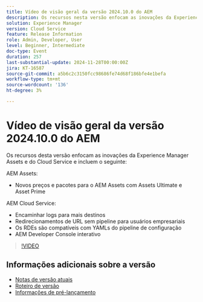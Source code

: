 ```yaml
---
title: Vídeo de visão geral da versão 2024.10.0 do AEM
description: Os recursos nesta versão enfocam as inovações da Experience Manager Assets e do Cloud Service e incluem o seguinte:Novos preços e pacotes da AEM Assets para o AEM Assets com Assets Ultimate e Asset PrimeAEM Cloud Service AEM Encaminhe logs para mais destinos Redirecionamentos de URL sem pipeline para usuários empresariais ​ RDEs suportam Pipeline de configuração YAMLs​ interativo Developer Console
solution: Experience Manager
version: Cloud Service
feature: Release Information
role: Admin, Developer, User
level: Beginner, Intermediate
doc-type: Event
duration: 257
last-substantial-update: 2024-11-28T00:00:00Z
jira: KT-16587
source-git-commit: a5b6c2c3150fcc98686fe74d68f186bfe4e1befa
workflow-type: tm+mt
source-wordcount: '136'
ht-degree: 3%

---
```



# Vídeo de visão geral da versão 2024.10.0 do AEM

Os recursos desta versão enfocam as inovações da Experience Manager Assets e do Cloud Service e incluem o seguinte:

AEM Assets:
* Novos preços e pacotes para o AEM Assets com Assets Ultimate e Asset Prime

AEM Cloud Service:
* Encaminhar logs para mais destinos
* Redirecionamentos de URL sem pipeline para usuários empresariais &#x200B;
* Os RDEs são compatíveis com YAMLs do pipeline de configuração&#x200B;
* AEM Developer Console interativo

>[!VIDEO](https://video.tv.adobe.com/v/3440501/?learn=on&enablevpops)

<!--

Have questions about the release?  Discuss the release in [Experience League Communities](https://adobe.ly/4eqofkS)

-->

## Informações adicionais sobre a versão

* [Notas de versão atuais](https://experienceleague.adobe.com/docs/experience-manager-cloud-service/content/release-notes/home.html?lang=pt-BR)
* [Roteiro de versão](https://experienceleague.adobe.com/docs/experience-manager-release-information/aem-release-updates/update-releases-roadmap.html?lang=pt-BR)
* [Informações de pré-lançamento](https://experienceleague.adobe.com/docs/experience-manager-cloud-service/content/release-notes/prerelease.html)